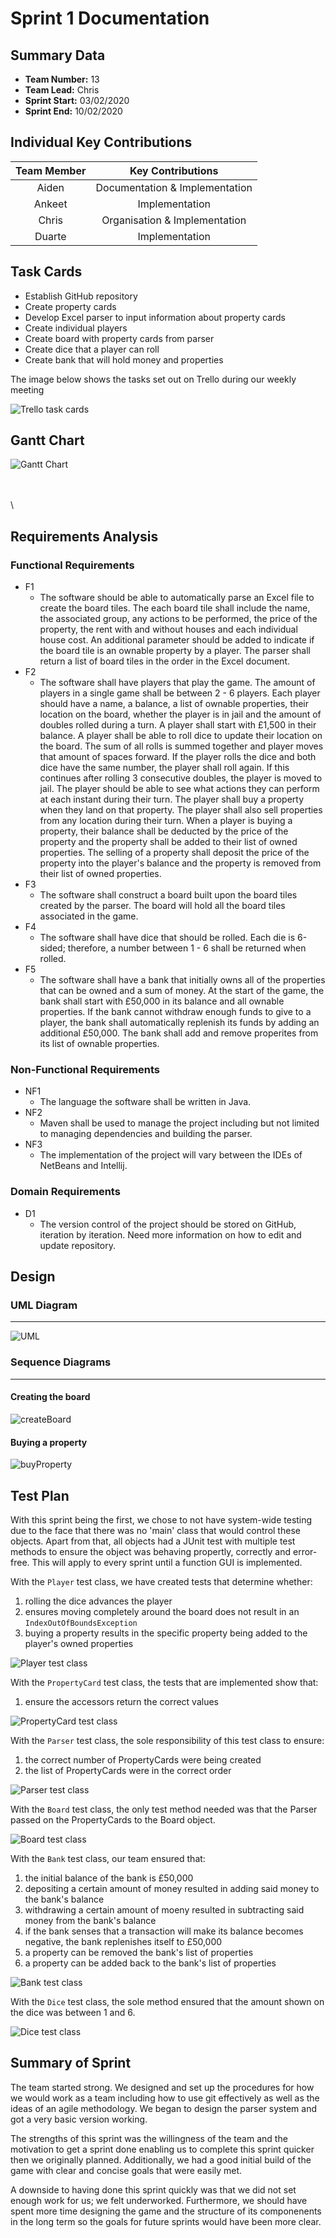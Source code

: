 # Sprint 1 Documentation

## Summary Data

- **Team Number:** 13
- **Team Lead:** Chris
- **Sprint Start:** 03/02/2020
- **Sprint End:** 10/02/2020

## Individual Key Contributions

| Team Member | Key Contributions |
| :---------: | :---------------: |
|    Aiden    |   Documentation & Implementation   |
|   Ankeet    |  Implementation   |
|    Chris    |   Organisation & Implementation   |
|   Duarte    |  Implementation   |

## Task Cards

- Establish GitHub repository
- Create property cards
- Develop Excel parser to input information about property cards
- Create individual players
- Create board with property cards from parser
- Create dice that a player can roll
- Create bank that will hold money and properties

The image below shows the tasks set out on Trello during our weekly meeting

![Trello task cards](images/trello1.png)

## Gantt Chart

![Gantt Chart](images/gantt1.png)

\
\
\

## Requirements Analysis

### Functional Requirements

- F1
    - The software should be able to automatically parse an Excel file to create the board tiles. The each board tile shall include the name, the associated group, any actions to be performed, the price of the property, the rent with and without houses and each individual house cost. An additional parameter should be added to indicate if the board tile is an ownable property by a player. The parser shall return a list of board tiles in the order in the Excel document.
- F2
    - The software shall have players that play the game. The amount of players in a single game shall be between 2 - 6 players. Each player should have a name, a balance, a list of ownable properties, their location on the board, whether the player is in jail and the amount of doubles rolled during a turn. A player shall start with £1,500 in their balance. A player shall be able to roll dice to update their location on the board. The sum of all rolls is summed together and player moves that amount of spaces forward. If the player rolls the dice and both dice have the same number, the player shall roll again. If this continues after rolling 3 consecutive doubles, the player is moved to jail. The player should be able to see what actions they can perform at each instant during their turn. The player shall buy a property when they land on that property. The player shall also sell properties from any location during their turn. When a player is buying a property, their balance shall be deducted by the price of the property and the property shall be added to their list of owned properties. The selling of a property shall deposit the price of the property into the player's balance and the property is removed from their list of owned properties.
- F3
    - The software shall construct a board built upon the board tiles created by the parser. The board will hold all the board tiles associated in the game.
- F4
    - The software shall have dice that should be rolled. Each die is 6-sided; therefore, a number between 1 - 6 shall be returned when rolled.
- F5
    - The software shall have a bank that initially owns all of the properties that can be owned and a sum of money. At the start of the game, the bank shall start with £50,000 in its balance and all ownable properties. If the bank cannot withdraw enough funds to give to a player, the bank shall automatically replenish its funds by adding an additional £50,000. The bank shall add and remove properites from its list of ownable properties.

### Non-Functional Requirements
- NF1
  - The language the software shall be written in Java.
- NF2
  - Maven shall be used to manage the project including but not limited to managing dependencies and building the parser.
- NF3
  - The implementation of the project will vary between the IDEs of NetBeans and Intellij.

### Domain Requirements
- D1
  - The version control of the project should be stored on GitHub, iteration by iteration. Need more information on how to edit and update repository.

## Design

### UML Diagram
___

![UML](images/UML1.png)

### Sequence Diagrams
___

#### Creating the board
![createBoard](images/createBoardSequence.svg)

#### Buying a property

![buyProperty](images/buyPropSequence.svg)

## Test Plan

With this sprint being the first, we chose to not have system-wide testing
due to the face that there was no 'main' class that would control these objects.
Apart from that, all objects had a JUnit test with multiple test methods to ensure
the object was behaving propertly, correctly and error-free. This will apply to every sprint until a function GUI
is implemented.

With the `Player` test class, we have created tests that determine whether:
1. rolling the dice advances the player
2. ensures moving completely around the board does not result in an `IndexOutOfBoundsException`
3. buying a property results in the specific property being added to the player's owned properties

![Player test class](images/playerTest.png)

With the `PropertyCard` test class, the tests that are implemented show that:
1. ensure the accessors return the correct values

![PropertyCard test class](images/propertyCardTest.png)

With the `Parser` test class, the sole responsibility of this test class to ensure:
1. the correct number of PropertyCards were being created
2. the list of PropertyCards were in the correct order

![Parser test class](images/parserTest.png)

With the `Board` test class, the only test method needed was that the Parser
passed on the PropertyCards to the Board object.

![Board test class](images/boardTest.png)

With the `Bank` test class, our team ensured that:
1. the initial balance of the bank is £50,000
2. depositing a certain amount of money resulted in adding said money to the bank's balance
3. withdrawing a certain amount of moeny resulted in subtracting said money from the bank's balance
4. if the bank senses that a transaction will make its balance becomes negative, the bank replenishes itself to £50,000
5. a property can be removed the bank's list of properties
6. a property can be added back to the bank's list of properties

![Bank test class](images/bankTest.png)

With the `Dice` test class, the sole method ensured that the amount shown on the dice was between 1 and 6.

![Dice test class](images/diceTest.png)

## Summary of Sprint

The team started strong. We designed and set up the procedures for how we would work as a team including how to use git effectively as well as the ideas of an agile methodology. We began to design the parser system and got a very basic version working.

The strengths of this sprint was the willingness of the team and the motivation to get a sprint done enabling us to complete this sprint quicker then we originally planned. Additionally, we had a good initial build of the game with clear and concise goals that were easily met.

A downside to having done this sprint quickly was that we did not set enough work for us; we felt underworked. Furthermore, we should have spent more time designing the game and the structure of its componenents in the long term so the goals for future sprints would have been more clear.